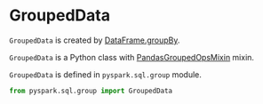 # GroupedData

`GroupedData` is created by [DataFrame.groupBy](DataFrame.md#groupBy).

`GroupedData` is a Python class with [PandasGroupedOpsMixin](PandasGroupedOpsMixin.md) mixin.

`GroupedData` is defined in `pyspark.sql.group` module.

```python
from pyspark.sql.group import GroupedData
```
